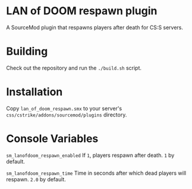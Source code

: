 # LAN of DOOM respawn plugin
A SourceMod plugin that respawns players after death for CS:S servers.

# Building
Check out the repository and run the ``./build.sh`` script.

# Installation
Copy ``lan_of_doom_respawn.smx`` to your server's
``css/cstrike/addons/sourcemod/plugins`` directory.

# Console Variables

``sm_lanofdoom_respawn_enabled`` If ``1``, players respawn after death. ``1`` by
default.

``sm_lanofdoom_respawn_time`` Time in seconds after which dead players will
respawn. ``2.0`` by default.